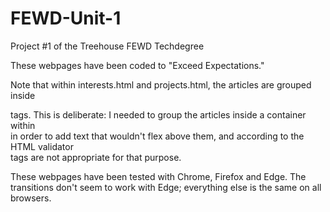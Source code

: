 # FEWD-Unit-1
 Project #1 of the Treehouse FEWD Techdegree

These webpages have been coded to "Exceed Expectations."

Note that within interests.html and projects.html, the articles are grouped inside <div> tags.  This is deliberate:  I needed to group the articles inside a container within <main> in order to add text that wouldn't flex above them, and according to the HTML validator <section> tags are not appropriate for that purpose.

These webpages have been tested with Chrome, Firefox and Edge.  The transitions don't seem to work with Edge; everything else is the same on all browsers.